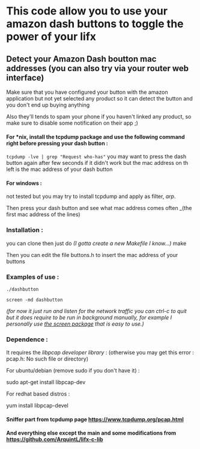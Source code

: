 # This code allow you to use your amazon dash buttons to toggle the power of your lifx

## Detect your Amazon Dash boutton mac addresses (you can also try via your router web interface)
Make sure that you have configured your button with the amazon application but not yet selected any product so it can detect the button and you don't end up buying anything

Also they'll tends to spam your phone if you haven't linked any product, so make sure to disable some notification on their app ;)

#### For *nix, install the tcpdump package and use the following command right before pressing your dash button : 
`tcpdump -lve | grep "Request who-has"`
you may want to press the dash button again after few seconds if it didn't work but the mac address on th left is the mac address of your dash button


#### For windows :
not tested but you may try to install tcpdump and apply as filter, *arp*.

Then press your dash button and see what mac address comes often _(the first mac address of the lines)


### Installation :
you can clone then just do _(I gotta create a new Makefile I know...)_
make

Then you can edit the file buttons.h to insert the mac address of your buttons


### Examples of use :
`./dashbutton`

`screen -md dashbutton`

_(for now it just run and listen for the network traffic you can ctrl-c to quit but it does require to be run in background manually, for example I personally use [the screen package](https://linuxize.com/post/how-to-use-linux-screen/) that is easy to use.)_



### Dependence :
It requires the *libpcap developer library* : (otherwise you may get this error : pcap.h: No such file or directory)


For ubuntu/debian (remove sudo if you don't have it) :

sudo apt-get install libpcap-dev


For redhat based distros :

yum install libpcap-devel


####  Sniffer part from tcpdump page https://www.tcpdump.org/pcap.html
#### And everything else except the main and some modifications from https://github.com/ArquintL/lifx-c-lib
